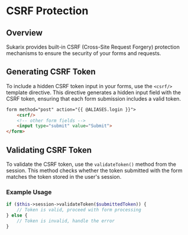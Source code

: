 # CSRF Protection

<!-- toc -->

## Overview

Sukarix provides built-in CSRF (Cross-Site Request Forgery) protection mechanisms to ensure the security of your forms
and requests.

## Generating CSRF Token

To include a hidden CSRF token input in your forms, use the `<csrf/>` template directive. This directive generates a
hidden input field with the CSRF token, ensuring that each form submission includes a valid token.

```html
form method="post" action="{{ @ALIASES.login }}">
    <csrf/>
    <!-- other form fields -->
    <input type="submit" value="Submit">
</form>
```

## Validating CSRF Token

To validate the CSRF token, use the `validateToken()` method from the session. This method checks whether the token
submitted with the form matches the token stored in the user's session.

### Example Usage

```php
if ($this->session->validateToken($submittedToken)) {
    // Token is valid, proceed with form processing
} else {
    // Token is invalid, handle the error
}
```
